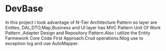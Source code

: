 # DevBase
 In this project i took advantage of N-Tier Architecture Pattern so layer are Entites, DAL,DTO,Map,Business and UI layer has MVC Pattern Unit Of Work Pattern ,Adapter Design and Repository Pattern.Also i utilize the Entity Farmework Core Code First Approach.Crud operations.Nlog use to exception log and use AutoMapper.
